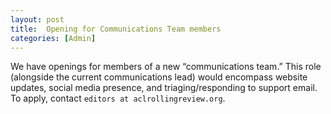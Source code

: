 ```yaml
---
layout: post
title:  Opening for Communications Team members
categories: [Admin]
---
```


We have openings for members of a new “communications team.” This role (alongside the current communications lead) would encompass website updates, social media presence, and triaging/responding to support email. To apply, contact `editors at aclrollingreview.org`.
